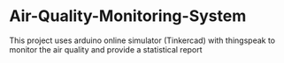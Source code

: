 # Air-Quality-Monitoring-System
 This project uses arduino online simulator (Tinkercad) with thingspeak to monitor the air quality and provide a statistical report

